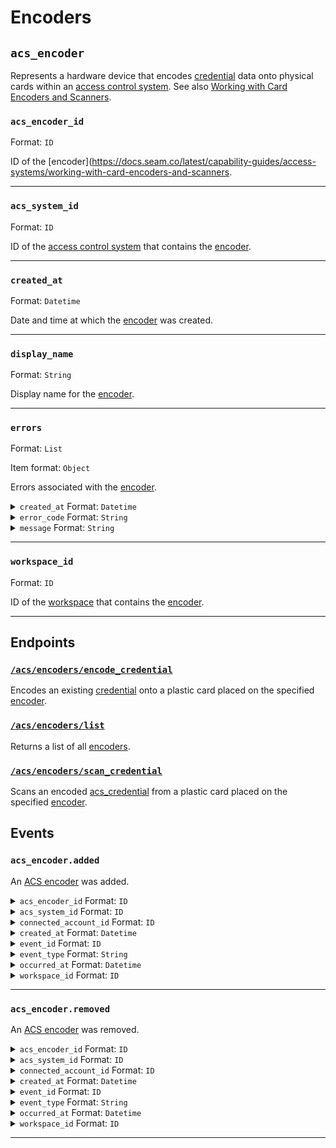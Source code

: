 # Encoders

## `acs_encoder`

Represents a hardware device that encodes [credential](../../../capability-guides/access-systems/managing-credentials.md) data onto physical cards within an [access control system](https://docs.seam.co/latest/capability-guides/access-systems). See also [Working with Card Encoders and Scanners](../../../capability-guides/access-systems/working-with-card-encoders-and-scanners/README.md).

### `acs_encoder_id`

Format: `ID`

ID of the [encoder](https://docs.seam.co/latest/capability-guides/access-systems/working-with-card-encoders-and-scanners.

---

### `acs_system_id`

Format: `ID`

ID of the [access control system](https://docs.seam.co/latest/capability-guides/access-systems) that contains the [encoder](../../../capability-guides/access-systems/working-with-card-encoders-and-scanners/README.md).

---

### `created_at`

Format: `Datetime`

Date and time at which the [encoder](../../../capability-guides/access-systems/working-with-card-encoders-and-scanners/README.md) was created.

---

### `display_name`

Format: `String`

Display name for the [encoder](../../../capability-guides/access-systems/working-with-card-encoders-and-scanners/README.md).

---

### `errors`

Format: `List`

Item format: `Object`

Errors associated with the [encoder](../../../capability-guides/access-systems/working-with-card-encoders-and-scanners/README.md).

<details>

<summary><code>created_at</code> Format: <code>Datetime</code></summary>

Date and time at which Seam created the error.

</details>

<details>

<summary><code>error_code</code> Format: <code>String</code></summary>

Unique identifier of the type of error. Enables quick recognition and categorization of the issue.

</details>

<details>

<summary><code>message</code> Format: <code>String</code></summary>

Detailed description of the error. Provides insights into the issue and potentially how to rectify it.

</details>

---

### `workspace_id`

Format: `ID`

ID of the [workspace](../../../core-concepts/workspaces/README.md) that contains the [encoder](../../../capability-guides/access-systems/working-with-card-encoders-and-scanners/README.md).

---

## Endpoints

### [`/acs/encoders/encode_credential`](./encode_credential.md)

Encodes an existing [credential](../../../capability-guides/access-systems/managing-credentials.md) onto a plastic card placed on the specified [encoder](../../../capability-guides/access-systems/working-with-card-encoders-and-scanners/README.md).
### [`/acs/encoders/list`](./list.md)

Returns a list of all [encoders](../../../capability-guides/access-systems/working-with-card-encoders-and-scanners/README.md).
### [`/acs/encoders/scan_credential`](./scan_credential.md)

Scans an encoded [acs_credential](../../../capability-guides/access-systems/managing-credentials.md) from a plastic card placed on the specified [encoder](../../../capability-guides/access-systems/working-with-card-encoders-and-scanners/README.md).

## Events

### `acs_encoder.added`

An [ACS encoder](../../../capability-guides/access-systems/working-with-card-encoders-and-scanners/README.md) was added.

<details>

<summary><code>acs_encoder_id</code> Format: <code>ID</code></summary>

ID of the [ACS encoder](../../../capability-guides/access-systems/working-with-card-encoders-and-scanners/README.md).

</details>

<details>

<summary><code>acs_system_id</code> Format: <code>ID</code></summary>

ID of the [ACS system](https://docs.seam.co/latest/capability-guides/access-systems).

</details>

<details>

<summary><code>connected_account_id</code> Format: <code>ID</code></summary>

ID of the [connected account](../../../core-concepts/connected-accounts/README.md).

</details>

<details>

<summary><code>created_at</code> Format: <code>Datetime</code></summary>

Date and time at which the event was created.

</details>

<details>

<summary><code>event_id</code> Format: <code>ID</code></summary>

ID of the event.

</details>

<details>

<summary><code>event_type</code> Format: <code>String</code></summary>

</details>

<details>

<summary><code>occurred_at</code> Format: <code>Datetime</code></summary>

Date and time at which the event occurred.

</details>

<details>

<summary><code>workspace_id</code> Format: <code>ID</code></summary>

ID of the [workspace](../../../core-concepts/workspaces/README.md).

</details>

---

### `acs_encoder.removed`

An [ACS encoder](../../../capability-guides/access-systems/working-with-card-encoders-and-scanners/README.md) was removed.

<details>

<summary><code>acs_encoder_id</code> Format: <code>ID</code></summary>

ID of the [ACS encoder](../../../capability-guides/access-systems/working-with-card-encoders-and-scanners/README.md).

</details>

<details>

<summary><code>acs_system_id</code> Format: <code>ID</code></summary>

ID of the [ACS system](https://docs.seam.co/latest/capability-guides/access-systems).

</details>

<details>

<summary><code>connected_account_id</code> Format: <code>ID</code></summary>

ID of the [connected account](../../../core-concepts/connected-accounts/README.md).

</details>

<details>

<summary><code>created_at</code> Format: <code>Datetime</code></summary>

Date and time at which the event was created.

</details>

<details>

<summary><code>event_id</code> Format: <code>ID</code></summary>

ID of the event.

</details>

<details>

<summary><code>event_type</code> Format: <code>String</code></summary>

</details>

<details>

<summary><code>occurred_at</code> Format: <code>Datetime</code></summary>

Date and time at which the event occurred.

</details>

<details>

<summary><code>workspace_id</code> Format: <code>ID</code></summary>

ID of the [workspace](../../../core-concepts/workspaces/README.md).

</details>

---

